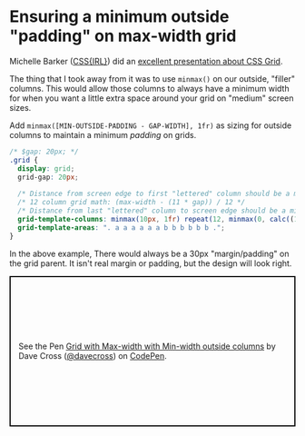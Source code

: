 # Ensuring a minimum outside "padding" on max-width grid

Michelle Barker ([CSS{IRL}](https://css-irl.info)) did an [excellent presentation about CSS Grid](https://noti.st/mbarker84/bJco6e/building-intelligent-layouts-with-css-grid#srhAj9j).

The thing that I took away from it was to use `minmax()` on our outside, "filler" columns. This would allow those columns to always have a minimum width for when you want a little extra space around your grid on "medium" screen sizes.

Add `minmax([MIN-OUTSIDE-PADDING - GAP-WIDTH], 1fr)` as sizing for outside columns to maintain a minimum _padding_ on grids.

```css
/* $gap: 20px; */
.grid {
  display: grid;
  grid-gap: 20px;
  
  /* Distance from screen edge to first "lettered" column should be a minimum of 30px. */
  /* 12 column grid math: (max-width - (11 * gap)) / 12 */
  /* Distance from last "lettered" column to screen edge should be a minimum of 30px. */
  grid-template-columns: minmax(10px, 1fr) repeat(12, minmax(0, calc((1024px - (11 * 20px)) / 12 ))) minmax(10px, 1fr);
  grid-template-areas: ". a a a a a a b b b b b b .";
}
```

In the above example, There would always be a 30px "margin/padding" on the grid parent. It isn't real margin or padding, but the design will look right.

<p class="codepen" data-height="265" data-theme-id="0" data-default-tab="result" data-user="davecross" data-slug-hash="4eb4bab51775a4dd9c9b15ed0ca374a5" style="height: 265px; box-sizing: border-box; display: flex; align-items: center; justify-content: center; border: 2px solid black; margin: 1em 0; padding: 1em;" data-pen-title="Grid with Max-width with Min-width outside columns">
  <span>See the Pen <a href="https://codepen.io/davecross/pen/4eb4bab51775a4dd9c9b15ed0ca374a5/">
  Grid with Max-width with Min-width outside columns</a> by Dave Cross (<a href="https://codepen.io/davecross">@davecross</a>)
  on <a href="https://codepen.io">CodePen</a>.</span>
</p>

<codepen/>

